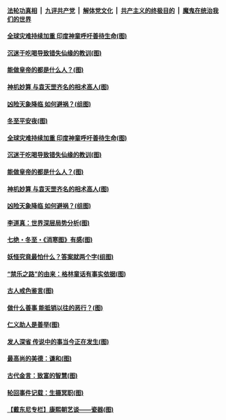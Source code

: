 

####  [法轮功真相](../../../../basic/blob/master/README.md?t=12242131) &nbsp;|&nbsp; [九评共产党](../../../../9ping.md/blob/master/README.md?t=12242131) &nbsp;|&nbsp; [解体党文化](../../../../jtdwh.md/blob/master/README.md?t=12242131)  &nbsp;|&nbsp; [共产主义的终极目的](../../../../gczydzjmd.md/blob/master/README.md?t=12242131) &nbsp;|&nbsp; [魔鬼在统治我们的世界](../../../../mgztzwmdsj.md/blob/master/README.md?t=12242131) 

#### [全球灾难持续加重 印度神童呼吁善待生命(图)](../pages/p7/956636.md?t=12242131) 

#### [沉迷于吃喝导致错失仙缘的教训(图)](../pages/p7/956571.md?t=12242131) 

#### [能做皇帝的都是什么人？(图)](../pages/p7/956794.md?t=12242131) 

#### [神机妙算 与袁天罡齐名的相术高人(图)](../pages/p7/956568.md?t=12242131) 

#### [凶险天象降临 如何避祸？(组图)](../pages/p7/956681.md?t=12242131) 


#### [冬至平安夜(图)](../pages/p7/956849.md?t=12242131) 

#### [全球灾难持续加重 印度神童呼吁善待生命(图)](../pages/p7/956636.md?t=12242131) 

#### [沉迷于吃喝导致错失仙缘的教训(图)](../pages/p7/956571.md?t=12242131) 

#### [能做皇帝的都是什么人？(图)](../pages/p7/956794.md?t=12242131) 

#### [神机妙算 与袁天罡齐名的相术高人(图)](../pages/p7/956568.md?t=12242131) 

#### [凶险天象降临 如何避祸？(组图)](../pages/p7/956681.md?t=12242131) 


#### [李道真：世界深层局势分析(图)](../pages/p7/956454.md?t=12242131) 

#### [七绝・冬至・《消寒图》有感(图)](../pages/p7/956567.md?t=12242131) 

#### [妖怪究竟最怕什么？答案就两个字(组图)](../pages/p7/956545.md?t=12242131) 

#### [“禁乐之路”的由来：格林童话有事实依据(图)](../pages/p7/956483.md?t=12242131) 

#### [古人戒色鉴言(图)](../pages/p7/956445.md?t=12242131) 

#### [做什么善事 能抵销以往的恶行？(图)](../pages/p7/955977.md?t=12242131) 

#### [仁义助人是善举(图)](../pages/p7/955743.md?t=12242131) 

#### [发人深省 传说中的事当今正在发生(图)](../pages/p7/956218.md?t=12242131) 

#### [最高尚的美德：谦和(图)](../pages/p7/956241.md?t=12242131) 

#### [古代金言：致富的智慧(图)](../pages/p7/956238.md?t=12242131) 

#### [轮回事件记载：生摄冥职(图)](../pages/p7/955972.md?t=12242131) 

#### [【戴东尼专栏】康熙朝艺谈——瓷器(图)](../pages/p7/950810.md?t=12242131) 


